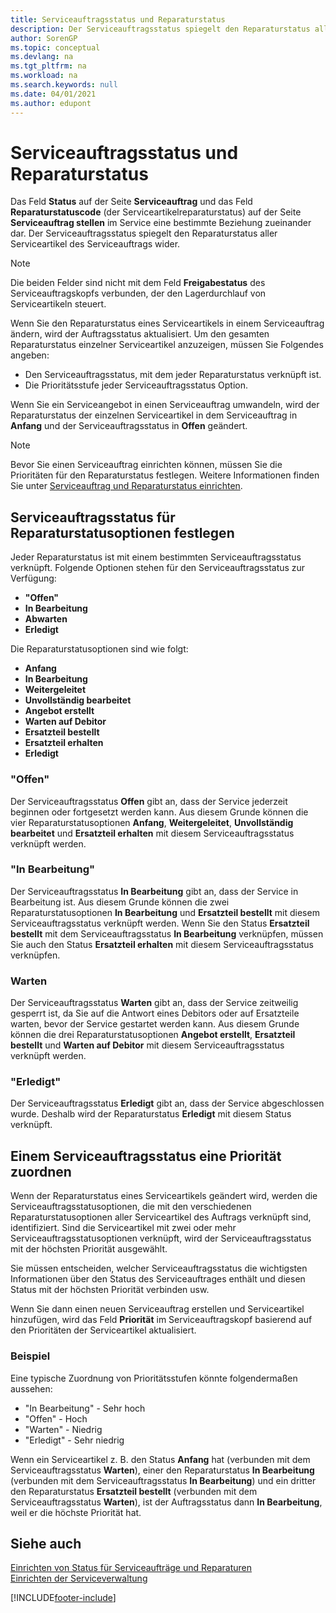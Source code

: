 ```yaml
---
title: Serviceauftragsstatus und Reparaturstatus
description: Der Serviceauftragsstatus spiegelt den Reparaturstatus aller Serviceartikel des Serviceauftrags wider.
author: SorenGP
ms.topic: conceptual
ms.devlang: na
ms.tgt_pltfrm: na
ms.workload: na
ms.search.keywords: null
ms.date: 04/01/2021
ms.author: edupont
---
```

# <a name="service-order-status-and-repair-status"></a>Serviceauftragsstatus und Reparaturstatus

Das Feld **Status** auf der Seite **Serviceauftrag** und das Feld **Reparaturstatuscode** (der Serviceartikelreparaturstatus) auf der Seite **Serviceauftrag stellen** im Service eine bestimmte Beziehung zueinander dar. Der Serviceauftragsstatus spiegelt den Reparaturstatus aller Serviceartikel des Serviceauftrags wider.  

> [!NOTE]  
> Die beiden Felder sind nicht mit dem Feld **Freigabestatus** des Serviceauftragskopfs verbunden, der den Lagerdurchlauf von Serviceartikeln steuert.  

Wenn Sie den Reparaturstatus eines Serviceartikels in einem Serviceauftrag ändern, wird der Auftragsstatus aktualisiert. Um den gesamten Reparaturstatus einzelner Serviceartikel anzuzeigen, müssen Sie Folgendes angeben:  

* Den Serviceauftragsstatus, mit dem jeder Reparaturstatus verknüpft ist.  
* Die Prioritätsstufe jeder Serviceauftragsstatus Option.  

Wenn Sie ein Serviceangebot in einen Serviceauftrag umwandeln, wird der Reparaturstatus der einzelnen Serviceartikel in dem Serviceauftrag in **Anfang** und der Serviceauftragsstatus in **Offen** geändert.  

> [!NOTE]
> Bevor Sie einen Serviceauftrag einrichten können, müssen Sie die Prioritäten für den Reparaturstatus festlegen. Weitere Informationen finden Sie unter [Serviceauftrag und Reparaturstatus einrichten](service-order-repair-status.md).

## <a name="specifying-service-order-status-for-repair-status"></a>Serviceauftragsstatus für Reparaturstatusoptionen festlegen

Jeder Reparaturstatus ist mit einem bestimmten Serviceauftragsstatus verknüpft. Folgende Optionen stehen für den Serviceauftragsstatus zur Verfügung:

* **"Offen"**
* **In Bearbeitung**
* **Abwarten**
* **Erledigt**

Die Reparaturstatusoptionen sind wie folgt:

* **Anfang**
* **In Bearbeitung**
* **Weitergeleitet**
* **Unvollständig bearbeitet**
* **Angebot erstellt**
* **Warten auf Debitor**
* **Ersatzteil bestellt**
* **Ersatzteil erhalten**
* **Erledigt**  

### <a name="pending"></a>"Offen"

Der Serviceauftragsstatus **Offen** gibt an, dass der Service jederzeit beginnen oder fortgesetzt werden kann. Aus diesem Grunde können die vier Reparaturstatusoptionen **Anfang**, **Weitergeleitet**, **Unvollständig bearbeitet** und **Ersatzteil erhalten** mit diesem Serviceauftragsstatus verknüpft werden.  

### <a name="in-process"></a>"In Bearbeitung"

Der Serviceauftragsstatus **In Bearbeitung** gibt an, dass der Service in Bearbeitung ist. Aus diesem Grunde können die zwei Reparaturstatusoptionen **In Bearbeitung** und **Ersatzteil bestellt** mit diesem Serviceauftragsstatus verknüpft werden. Wenn Sie den Status **Ersatzteil bestellt** mit dem Serviceauftragsstatus **In Bearbeitung** verknüpfen, müssen Sie auch den Status **Ersatzteil erhalten** mit diesem Serviceauftragsstatus verknüpfen.  

### <a name="on-hold"></a>Warten

Der Serviceauftragsstatus **Warten** gibt an, dass der Service zeitweilig gesperrt ist, da Sie auf die Antwort eines Debitors oder auf Ersatzteile warten, bevor der Service gestartet werden kann. Aus diesem Grunde können die drei Reparaturstatusoptionen **Angebot erstellt**, **Ersatzteil bestellt** und **Warten auf Debitor** mit diesem Serviceauftragsstatus verknüpft werden.  

### <a name="finished"></a>"Erledigt"

Der Serviceauftragsstatus **Erledigt** gibt an, dass der Service abgeschlossen wurde. Deshalb wird der Reparaturstatus **Erledigt** mit diesem Status verknüpft.  

## <a name="assigning-priority-to-service-order-status"></a>Einem Serviceauftragsstatus eine Priorität zuordnen

Wenn der Reparaturstatus eines Serviceartikels geändert wird, werden die Serviceauftragsstatusoptionen, die mit den verschiedenen Reparaturstatusoptionen aller Serviceartikel des Auftrags verknüpft sind, identifiziert. Sind die Serviceartikel mit zwei oder mehr Serviceauftragsstatusoptionen verknüpft, wird der Serviceauftragsstatus mit der höchsten Priorität ausgewählt.  

Sie müssen entscheiden, welcher Serviceauftragsstatus die wichtigsten Informationen über den Status des Serviceauftrages enthält und diesen Status mit der höchsten Priorität verbinden usw.  

Wenn Sie dann einen neuen Serviceauftrag erstellen und Serviceartikel hinzufügen, wird das Feld **Priorität** im Serviceauftragskopf basierend auf den Prioritäten der Serviceartikel aktualisiert.  

### <a name="example"></a>Beispiel

Eine typische Zuordnung von Prioritätsstufen könnte folgendermaßen aussehen:  

* "In Bearbeitung" - Sehr hoch  
* "Offen" - Hoch  
* "Warten" - Niedrig  
* "Erledigt" - Sehr niedrig  

Wenn ein Serviceartikel z. B. den Status **Anfang** hat (verbunden mit dem Serviceauftragsstatus **Warten**), einer den Reparaturstatus **In Bearbeitung** (verbunden mit dem Serviceauftragsstatus **In Bearbeitung**) und ein dritter den Reparaturstatus **Ersatzteil bestellt** (verbunden mit dem Serviceauftragsstatus **Warten**), ist der Auftragsstatus dann **In Bearbeitung**, weil er die höchste Priorität hat.  

## <a name="see-also"></a>Siehe auch

[Einrichten von Status für Serviceaufträge und Reparaturen](service-order-repair-status.md)  
[Einrichten der Serviceverwaltung](service-setup-service.md)  


[!INCLUDE[footer-include](includes/footer-banner.md)]
